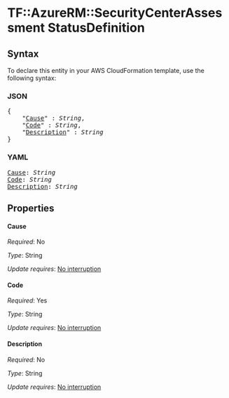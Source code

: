 # TF::AzureRM::SecurityCenterAssessment StatusDefinition

## Syntax

To declare this entity in your AWS CloudFormation template, use the following syntax:

### JSON

<pre>
{
    "<a href="#cause" title="Cause">Cause</a>" : <i>String</i>,
    "<a href="#code" title="Code">Code</a>" : <i>String</i>,
    "<a href="#description" title="Description">Description</a>" : <i>String</i>
}
</pre>

### YAML

<pre>
<a href="#cause" title="Cause">Cause</a>: <i>String</i>
<a href="#code" title="Code">Code</a>: <i>String</i>
<a href="#description" title="Description">Description</a>: <i>String</i>
</pre>

## Properties

#### Cause

_Required_: No

_Type_: String

_Update requires_: [No interruption](https://docs.aws.amazon.com/AWSCloudFormation/latest/UserGuide/using-cfn-updating-stacks-update-behaviors.html#update-no-interrupt)

#### Code

_Required_: Yes

_Type_: String

_Update requires_: [No interruption](https://docs.aws.amazon.com/AWSCloudFormation/latest/UserGuide/using-cfn-updating-stacks-update-behaviors.html#update-no-interrupt)

#### Description

_Required_: No

_Type_: String

_Update requires_: [No interruption](https://docs.aws.amazon.com/AWSCloudFormation/latest/UserGuide/using-cfn-updating-stacks-update-behaviors.html#update-no-interrupt)

